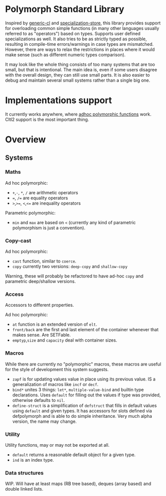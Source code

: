 # Polymorph Standard Library

Inspired by [generic-cl](https://github.com/alex-gutev/generic-cl) and  [specialization-store](https://github.com/markcox80/specialization-store), this library provides support for overloading common simple functions (in many other languages usually referred to as "operators") based on types. Supports user defined specializations as well. It also tries to be as strictly typed as possible, resulting in compile-time errors/warnings in case types are mismatched. However, there are ways to relax the restrictions in places where it would make sense (such as different numeric types comparison).

It may look like the whole thing consists of too many systems that are too small, but that is intentional. The main idea is, even if some users disagree with the overall design, they can still use small parts. It is also easier to debug and maintain several small systems rather than a single big one.


# Implementations support
It currently works  anywhere, where [adhoc polymorphic functions](https://github.com/digikar99/adhoc-polymorphic-functions) work. Cltl2 support is the most important thing.


# Overview

## Systems
### Maths
Ad hoc polymorphic: 
- `+`,`-`, `*`, `/` are arithmetic operators 
- `=`, `/=` are equality operators 
- `>`,`>=`, `<`,`<=` are inequality operators 

Parametric polymorphic:
- `min` and `max` are based on `<` (currently any kind of parametric polymorphism is just a convention).


### Copy-cast
Ad hoc polymorphic:
- `cast` function, similar to `coerce`.
- `copy` currently two versions: `deep-copy` and `shallow-copy`

Warning, these will probably be refactored to have ad-hoc `copy` and parametric deep/shallow versions.

### Access
Accessors to different properties.

Ad hoc polymorphic:
- `at` function is an extended version of `elt`.
- `front/back` are the first and last element of the container whenever that makes sense. Are SETFable.
- `emptyp`,`size` and `capacity` deal with container sizes.

### Macros
While there are currently no "polymorphic" macros, these macros are useful for the style of development this system suggests.
- `zapf` is for updating values value in place using its previous value. IS a generalization of macros like `incf` or `decf`.
- `bind*` unites 3 things: `let*`, `multiple-value-bind` and builtin type declarations. Uses `default` for filling out the values if type was provided, otherwise defaults to `nil`.
- `define-struct` is a simplification of `defstruct` that fills in default values using `default` and given types. It has accessors for slots defined via defpolymorph and is able to do simple inheritance. Very much alpha version, the name may change.

### Utility
Utility functions, may or may not be exported at all.
- `default` returns a reasonable default object for a given type.
- `ind` is an index type.
 
### Data structures
WIP. Will have at least maps (RB tree based), deques (array based) and double linked lists.
